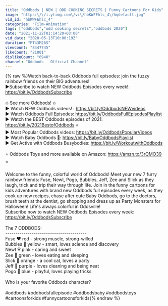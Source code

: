 ```yaml
---
title: "Oddbods | NEW | ODD COOKING SECRETS | Funny Cartoons For Kids"
image: "https:\/\/i.ytimg.com\/vi\/hbKWFEhlc_4\/hqdefault.jpg"
vid_id: "hbKWFEhlc_4"
categories: "Film-Animation"
tags: ["oddbods","odd cooking secrets","oddbods 2020"]
date: "2021-11-22T01:14:20+03:00"
vid_date: "2020-05-13T10:00:19Z"
duration: "PT43M26S"
viewcount: "8447745"
likeCount: "21001"
dislikeCount: "6940"
channel: "Oddbods - Official Channel"
---
```

{% raw %}Watch back-to-back Oddbods full episodes: join the fuzzy rainbow friends on their BIG adventures!<br />►Subscribe to watch NEW Oddbods Episodes every week!: <a rel="nofollow" target="blank" href="https://bit.ly/OddbodsSubscribe">https://bit.ly/OddbodsSubscribe</a><br /><br />🔥 See more Oddbods! 🔥<br />► Watch NEW Oddbods videos! : <a rel="nofollow" target="blank" href="https://bit.ly/OddbodsNEWvideos">https://bit.ly/OddbodsNEWvideos</a> <br />► Watch Oddbods Full Episodes: <a rel="nofollow" target="blank" href="https://bit.ly/OddbodsFullEpisodesPlaylist">https://bit.ly/OddbodsFullEpisodesPlaylist</a><br />► Watch the BEST Oddbods episodes of 2021: <a rel="nofollow" target="blank" href="https://bit.ly/2021BestofOddbods">https://bit.ly/2021BestofOddbods</a> ⭐️<br />► Most Popular Oddbods videos: <a rel="nofollow" target="blank" href="https://bit.ly/OddbodsPopularVideos">https://bit.ly/OddbodsPopularVideos</a><br />► Watch Baby Oddbods 🍼: <a rel="nofollow" target="blank" href="https://bit.ly/BabyOddbodsPlaylist">https://bit.ly/BabyOddbodsPlaylist</a><br />► Get Active with Oddbods Busybodies: <a rel="nofollow" target="blank" href="https://bit.ly/WorkoutwithOddbods">https://bit.ly/WorkoutwithOddbods</a><br /><br />⭐️ Oddbods Toys and more available on Amazon: <a rel="nofollow" target="blank" href="https://amzn.to/3rQMO39">https://amzn.to/3rQMO39</a> ⭐️<br /><br />Welcome to the funny, colorful world of Oddbods! Meet your new 7 furry rainbow friends: Fuse, Newt, Pogo, Bubbles, Jeff, Zee and Slick as they laugh, trick and trip their way through life. Join in the funny cartoons for kids adventures with brand new Oddbods full episodes every week, as they cook up new recipes, chase after cute Baby Oddbods, go to the doctors, brush teeth at the dentist, go shopping and dress up as Party Monsters for Halloween! Life's always colorful in Oddsville! <br />Subscribe now to watch NEW Oddbods Episodes every week: <a rel="nofollow" target="blank" href="https://bit.ly/OddbodsSubscribe">https://bit.ly/OddbodsSubscribe</a><br /><br />The 7 ODDBODS:<br />----------------------------------------<br />Fuse ❤️ red - strong muscle, strong-willed<br />Bubbles 💛 yellow - smart, loves science and discovery<br />Newt 💗 pink - caring and sweet<br />Zee 💚 green - loves eating and sleeping<br />Slick 🧡 orange - a cool cat, loves a party<br />Jeff 💜 purple - loves cleaning and being neat<br />Pogo 💙 blue - playful, loves playing tricks<br /><br />Who is your favorite Oddbods character? <br /><br />#oddbods #oddbodsfullepisode #oddbodsbaby #oddbodstoys #cartoonsforkids #funnycartoonsforkids{% endraw %}
